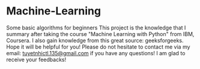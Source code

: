 # Machine-Learning
Some basic algorithms for beginners
This project is the knowledge that I summary after taking the course "Machine Learning with Python" from IBM, Coursera.
I also gain knowledge from this great source: geeksforgeeks. Hope it will be helpful for you!
Please do not hesitate to contact me via my email: tuyetnhictl.135@gmail.com if you have any questions!
I am glad to receive your feedbacks!
